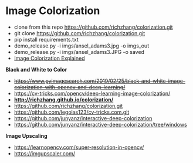  # Image Colorization
 - clone from  this repo https://github.com/richzhang/colorization.git
 - git clone https://github.com/richzhang/colorization.git
 - pip install requirements.txt  
 - demo_release.py -i imgs/ansel_adams3.jpg -o imgs_out
 - demo_release.py -i imgs/ansel_adams3.JPG -o  saved
 - [Image Colorization Explained](https://cv-tricks.com/opencv/deep-learning-image-colorization)


 **Black and White to Color**
- ~~https://www.pyimagesearch.com/2019/02/25/black-and-white-image-colorization-with-opencv-and-deep-learning/~~
- https://cv-tricks.com/opencv/deep-learning-image-colorization/
- **http://richzhang.github.io/colorization/**
- https://github.com/richzhang/colorization.git
- https://github.com/legolas123/cv-tricks.com.git
- https://github.com/junyanz/interactive-deep-colorization
- https://github.com/junyanz/interactive-deep-colorization/tree/windows

**Image Upscaling**
- https://learnopencv.com/super-resolution-in-opencv/
- https://imgupscaler.com/

